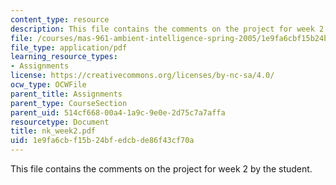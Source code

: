 ```yaml
---
content_type: resource
description: This file contains the comments on the project for week 2 by the student.
file: /courses/mas-961-ambient-intelligence-spring-2005/1e9fa6cbf15b24bfedcbde86f43cf70a_nk_week2.pdf
file_type: application/pdf
learning_resource_types:
- Assignments
license: https://creativecommons.org/licenses/by-nc-sa/4.0/
ocw_type: OCWFile
parent_title: Assignments
parent_type: CourseSection
parent_uid: 514cf668-00a4-1a9c-9e0e-2d75c7a7affa
resourcetype: Document
title: nk_week2.pdf
uid: 1e9fa6cb-f15b-24bf-edcb-de86f43cf70a
---
```

This file contains the comments on the project for week 2 by the student.